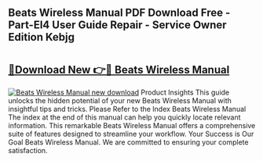 ## Beats Wireless Manual PDF Download Free - Part-El4 User Guide Repair - Service Owner Edition Kebjg

# <h2><a href="http://cf24604.oget.top/?id=Beats+Wireless+Manual">🔗Download New 👉🔴 Beats Wireless Manual</a></h2>

[![Beats Wireless Manual new download](https://i.imgur.com/5g1atiW.png)](http://cf24604.oget.top/?id=Beats+Wireless+Manual)
Product Insights This guide unlocks the hidden potential of your new Beats Wireless Manual with insightful tips and tricks. Please Refer to the Index Beats Wireless Manual The index at the end of this manual can help you quickly locate relevant information. This remarkable Beats Wireless Manual offers a comprehensive suite of features designed to streamline your workflow. Your Success is Our Goal Beats Wireless Manual. We are committed to ensuring your complete satisfaction.
